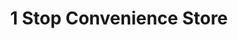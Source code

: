 ---
title: "1 Stop Convenience Store"
url: /saskatoon/1-stop-convenience-store/
shop: convenience
---